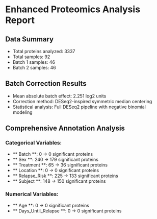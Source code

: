 # Enhanced Proteomics Analysis Report

## Data Summary
- Total proteins analyzed: 3337
- Total samples: 92
- Batch 1 samples: 46
- Batch 2 samples: 46

## Batch Correction Results
- Mean absolute batch effect: 2.251 log2 units
- Correction method: DESeq2-inspired symmetric median centering
- Statistical analysis: Full DESeq2 pipeline with negative binomial modeling

## Comprehensive Annotation Analysis

### Categorical Variables:
- ** Batch **: 0 → 0 significant proteins
- ** Sex **: 240 → 179 significant proteins
- ** Treatment **: 65 → 36 significant proteins
- ** Location **: 0 → 0 significant proteins
- ** Relapse_Risk **: 225 → 133 significant proteins
- ** Subject **: 148 → 150 significant proteins

### Numerical Variables:
- ** Age **: 0 → 0 significant proteins
- ** Days_Until_Relapse **: 0 → 0 significant proteins
